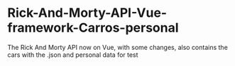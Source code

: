 # Rick-And-Morty-API-Vue-framework-Carros-personal
The Rick And Morty API now on Vue, with some changes, also contains the cars with the .json and personal data for test
